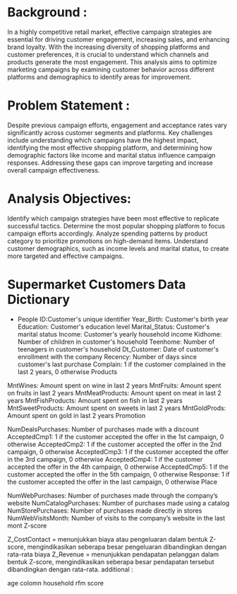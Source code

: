 # Background :
In a highly competitive retail market, effective campaign strategies are essential for driving customer engagement, increasing sales, and enhancing brand loyalty. With the increasing diversity of shopping platforms and customer preferences, it is crucial to understand which channels and products generate the most engagement. This analysis aims to optimize marketing campaigns by examining customer behavior across different platforms and demographics to identify areas for improvement.

# Problem Statement :
Despite previous campaign efforts, engagement and acceptance rates vary significantly across customer segments and platforms. Key challenges include understanding which campaigns have the highest impact, identifying the most effective shopping platform, and determining how demographic factors like income and marital status influence campaign responses. Addressing these gaps can improve targeting and increase overall campaign effectiveness.

# Analysis Objectives:
Identify which campaign strategies have been most effective to replicate successful tactics.
Determine the most popular shopping platform to focus campaign efforts accordingly.
Analyze spending patterns by product category to prioritize promotions on high-demand items.
Understand customer demographics, such as income levels and marital status, to create more targeted and effective campaigns.

# Supermarket Customers Data Dictionary
- People
ID:Customer's unique identifier
Year_Birth: Customer's birth year
Education: Customer's education level
Marital_Status: Customer's marital status
Income: Customer's yearly household income
Kidhome: Number of children in customer's household
Teenhome: Number of teenagers in customer's household
Dt_Customer: Date of customer's enrollment with the company
Recency: Number of days since customer's last purchase
Complain: 1 if the customer complained in the last 2 years, 0 otherwise
Products

MntWines: Amount spent on wine in last 2 years
MntFruits: Amount spent on fruits in last 2 years
MntMeatProducts: Amount spent on meat in last 2 years
MntFishProducts: Amount spent on fish in last 2 years
MntSweetProducts: Amount spent on sweets in last 2 years
MntGoldProds: Amount spent on gold in last 2 years
Promotion

NumDealsPurchases: Number of purchases made with a discount
AcceptedCmp1: 1 if the customer accepted the offer in the 1st campaign, 0 otherwise
AcceptedCmp2: 1 if the customer accepted the offer in the 2nd campaign, 0 otherwise
AcceptedCmp3: 1 if the customer accepted the offer in the 3rd campaign, 0 otherwise
AcceptedCmp4: 1 if the customer accepted the offer in the 4th campaign, 0 otherwise
AcceptedCmp5: 1 if the customer accepted the offer in the 5th campaign, 0 otherwise
Response: 1 if the customer accepted the offer in the last campaign, 0 otherwise
Place

NumWebPurchases: Number of purchases made through the company’s website
NumCatalogPurchases: Number of purchases made using a catalog
NumStorePurchases: Number of purchases made directly in stores
NumWebVisitsMonth: Number of visits to the company’s website in the last mont
Z-score

Z_CostContact = menunjukkan biaya atau pengeluaran dalam bentuk Z-score, mengindikasikan seberapa besar pengeluaran dibandingkan dengan rata-rata biaya
Z_Revenue = menunjukkan pendapatan pelanggan dalam bentuk Z-score, mengindikasikan seberapa besar pendapatan tersebut dibandingkan dengan rata-rata.
additional :

age colomn
household
rfm score

